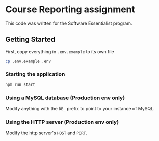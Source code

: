 # Course Reporting assignment

This code was written for the Software Essentialist program.

## Getting Started

First, copy everything in `.env.example` to its own file

```bash
cp .env.example .env
```

### Starting the application

```bash
npm run start
```

### Using a MySQL database (Production env only)

Modify anything with the `DB_` prefix to point to your instance of MySQL.

### Using the HTTP server (Production env only)

Modify the http server's `HOST` and `PORT`.
